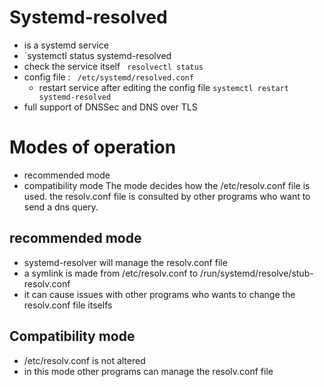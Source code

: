 # Systemd-resolved
- is a systemd service
- `systemctl status systemd-resolved
- check the service itself ` resolvectl status`
- config file : ` /etc/systemd/resolved.conf`
	- restart service after editing the config file `systemctl restart systemd-resolved`
- full support of DNSSec and DNS over TLS
# Modes of operation
- recommended mode
- compatibility mode
The mode decides how the /etc/resolv.conf file is used. the resolv.conf file is consulted by other programs who want to send a dns query.
## recommended mode
- systemd-resolver will manage the resolv.conf file
- a symlink is made from /etc/resolv.conf to /run/systemd/resolve/stub-resolv.conf
- it can cause issues with other programs who wants to change the resolv.conf file itselfs
## Compatibility mode
- /etc/resolv.conf is not altered
- in this mode other programs can manage the resolv.conf file
